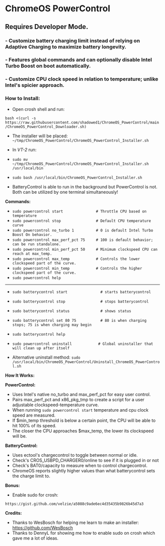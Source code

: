 # **ChromeOS PowerControl**
## Requires Developer Mode. 

### - Customize battery charging limit instead of relying on Adaptive Charging to maximize battery longevity. 
### - Features global commands and can optionally disable Intel Turbo Boost on boot automatically.
### - Customize CPU clock speed in relation to temperature; unlike Intel's spicier approach.

### __How to Install:__

- Open crosh shell and run:

`bash <(curl -s https://raw.githubusercontent.com/shadowed1/ChromeOS_PowerControl/main/ChromeOS_PowerControl_Downloader.sh)`

- The installer will be placed: `~/tmp/ChromeOS_PowerControl/ChromeOS_PowerControl_Installer.sh`

- In *VT-2* run:
- 
  `sudo mv ~/tmp/ChromeOS_PowerControl/ChromeOS_PowerControl_Installer.sh /usr/local/bin`
- `sudo bash /usr/local/bin/ChromeOS_PowerControl_Installer.sh`
  
- BatteryControl is able to run in the background but PowerControl is not. Both can be utilized by one terminal simultaneously!

__Commands:__

- `sudo powercontrol start               # Throttle CPU based on temperature`
- `sudo powercontrol stop                # Default CPU temperature curve`  
- `sudo powercontrol no_turbo 1          # 0 is default Intel Turbo Boost On behavior.`
- `sudo powercontrol max_perf_pct 75     # 100 is default behavior; can be run standalone.`
- `sudo powercontrol min_perf_pct 50     # Minimum clockspeed CPU can reach at max_temp.`
- `sudo powercontrol max_temp            # Controls the lower clockspeed part of the curve.`
- `sudo powercontrol min_temp            # Controls the higher clockspeed part of the curve.`
- `sudo powercontrol help`

----------------------------------------------------------------------------------------------
  
- `sudo batterycontrol start               # starts batterycontrol`
- `sudo batterycontrol stop                # stops batterycontrol`
- `sudo batterycontrol status              # shows status`
- `sudo batterycontrol set 80 75           # 80 is when charging stops; 75 is when charging may begin`
- `sudo batterycontrol help`

- `sudo powercontrol uninstall            # Global uninstaller that will clean up after itself`
- Alternative uninstall method: `sudo /usr/local/bin/ChromeOS_PowerControl/Uninstall_ChromeOS_PowerControl.sh`

__How It Works:__

__PowerControl:__
- Uses Intel's native no_turbo and max_perf_pct for easy user control.
- Pairs max_perf_pct and x86_pkg_tmp to create a script for a user adjustable clockspeed-temperature curve.
- When running `sudo powercontrol start` temperature and cpu clock speed are measured.
- If $min_temp threshold is below a certain point, the CPU will be able to hit 100% of its speed.
- The closer the CPU approaches $max_temp, the lower its clockspeed will be.


__BatteryControl:__
- Uses ectool's chargecontrol to toggle between normal or idle.
- Check's CROS_USBPD_CHARGER0/online to see if it is plugged in or not
- Check's BAT0/capacity to measure when to control chargecontrol.
- ChromeOS reports slightly higher values than what batterycontrol sets the charge limit to. 

__Bonus:__

- Enable sudo for crosh:
  
`https://gist.github.com/velzie/a5088c9ade6ec4d35435b9826b45d7a3`

 __Credits:__

- Thanks to WesBosch for helping me learn to make an installer:
  https://github.com/WesBosch
- Thanks to DennyL for showing me how to enable sudo on crosh which gave me a lot of ideas. 


